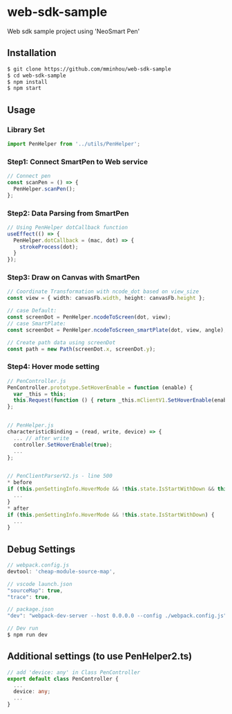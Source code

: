 # web-sdk-sample
Web sdk sample project using 'NeoSmart Pen'

## Installation 
``` sh
$ git clone https://github.com/mminhou/web-sdk-sample
$ cd web-sdk-sample
$ npm install
$ npm start
```


## Usage
### Library Set
```typescript
import PenHelper from '../utils/PenHelper';
```

### Step1: Connect SmartPen to Web service
```typescript
// Connect pen 
const scanPen = () => {
  PenHelper.scanPen();
};
```

### Step2: Data Parsing from SmartPen
```typescript
// Using PenHelper dotCallback function
useEffect(() => {
  PenHelper.dotCallback = (mac, dot) => {
    strokeProcess(dot);
  }
});
```

### Step3: Draw on Canvas with SmartPen
```typescript
// Coordinate Transformation with ncode_dot based on view_size
const view = { width: canvasFb.width, height: canvasFb.height };

// case Default:
const screenDot = PenHelper.ncodeToScreen(dot, view);
// case SmartPlate:
const screenDot = PenHelper.ncodeToScreen_smartPlate(dot, view, angle); // angle <- [0', 90', 180', 270']

// Create path data using screenDot
const path = new Path(screenDot.x, screenDot.y);
```

### Step4: Hover mode setting
```typescript
// PenController.js
PenController.prototype.SetHoverEnable = function (enable) {
  var _this = this;
  this.Request(function () { return _this.mClientV1.SetHoverEnable(enable); }, function () { return _this.mClientV2.ReqSetupHoverMode(enable); });
};


// PenHelper.js
characteristicBinding = (read, write, device) => {    
  ... // after write 
  controller.SetHoverEnable(true);
  ...
};


// PenClientParserV2.js - line 500
* before
if (this.penSettingInfo.HoverMode && !this.state.IsStartWithDown && this.state.IsStartWithPaperInfo) {
  ...
}
* after
if (this.penSettingInfo.HoverMode && !this.state.IsStartWithDown) {
  ...
}
```


## Debug Settings
```typescript
// webpack.config.js
devtool: 'cheap-module-source-map',

// vscode launch.json
"sourceMap": true,
"trace": true,

// package.json
"dev": "webpack-dev-server --host 0.0.0.0 --config ./webpack.config.js",

// Dev run
$ npm run dev
```


## Additional settings (to use PenHelper2.ts)
```typescript
// add 'device: any' in Class PenController
export default class PenController {
  ...
  device: any;
  ...
}
```